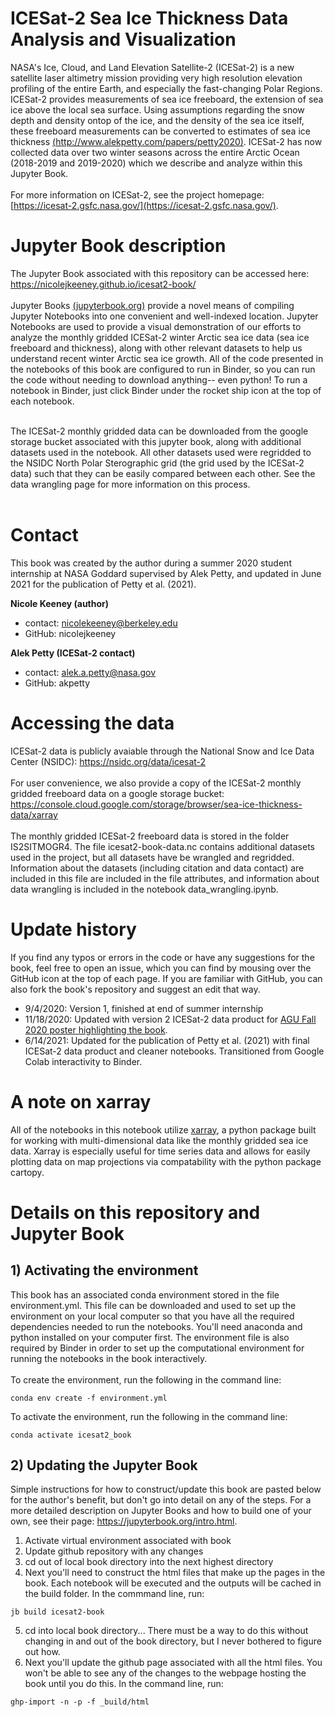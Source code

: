 ICESat-2 Sea Ice Thickness Data Analysis and Visualization
=============================================

NASA's Ice, Cloud, and Land Elevation Satellite-2 (ICESat-2) is a new satellite laser altimetry mission providing very high resolution elevation profiling of the entire Earth, and especially the fast-changing Polar Regions. ICESat-2 provides measurements of sea ice freeboard, the extension of sea ice above the local sea surface. Using assumptions regarding the snow depth and density ontop of the ice, and the density of the sea ice itself, these freeboard measurements can be converted to estimates of sea ice thickness [(http://www.alekpetty.com/papers/petty2020)](http://www.alekpetty.com/papers/petty2020). ICESat-2 has now collected data over two winter seasons across the entire Arctic Ocean (2018-2019 and 2019-2020) which we describe and analyze within this Jupyter Book. <br><br> For more information on ICESat-2, see the project homepage: [https://icesat-2.gsfc.nasa.gov/](https://icesat-2.gsfc.nasa.gov/).


# Jupyter Book description
The Jupyter Book associated with this repository can be accessed here: https://nicolejkeeney.github.io/icesat2-book/ <br><br> 
Jupyter Books [(jupyterbook.org)](https://jupyterbook.org/intro.html) provide a novel means of compiling Jupyter Notebooks into one convenient and well-indexed location. Jupyter Notebooks are used to provide a visual demonstration of our efforts to analyze the monthly gridded ICESat-2 winter Arctic sea ice data (sea ice freeboard and thickness), along with other relevant datasets to help us understand recent winter Arctic sea ice growth. All of the code presented in the notebooks of this book are configured to run in Binder, so you can run the code without needing to download anything-- even python! To run a notebook in Binder, just click Binder under the rocket ship icon at the top of each notebook.<br><br>

The ICESat-2 monthly gridded data can be downloaded from the google storage bucket associated with this jupyter book, along with additional datasets used in the notebook. All other datasets used were regridded to the NSIDC North Polar Sterographic grid (the grid used by the ICESat-2 data) such that they can be easily compared between each other. See the data wrangling page for more information on this process.<br><br> 


# Contact 
This book was created by the author during a summer 2020 student internship at NASA Goddard supervised by Alek Petty, and updated in June 2021 for the publication of Petty et al. (2021). 

**Nicole Keeney (author)**
- contact: nicolekeeney@berkeley.edu
- GitHub: nicolejkeeney

**Alek Petty (ICESat-2 contact)**
- contact: alek.a.petty@nasa.gov
- GitHub: akpetty


# Accessing the data 
ICESat-2 data is publicly avaiable through the National Snow and Ice Data Center (NSIDC): https://nsidc.org/data/icesat-2 
<br><br>For user convenience, we also provide a copy of the ICESat-2 monthly gridded freeboard data on a google storage bucket: <br>https://console.cloud.google.com/storage/browser/sea-ice-thickness-data/xarray <br><br>The monthly gridded ICESat-2 freeboard data is stored in the folder IS2SITMOGR4. The file icesat2-book-data.nc contains additional datasets used in the project, but all datasets have be wrangled and regridded. Information about the datasets (including citation and data contact) are included in this file are included in the file attributes, and information about data wrangling is included in the notebook data_wrangling.ipynb. 


# Update history  
If you find any typos or errors in the code or have any suggestions for the book, feel free to open an issue, which you can find by mousing over the GitHub icon at the top of each page. If you are familiar with GitHub, you can also fork the book's repository and suggest an edit that way. 
 - 9/4/2020: Version 1, finished at end of summer internship 
 - 11/18/2020: Updated with version 2 ICESat-2 data product for [AGU Fall 2020 poster highlighting the book](https://agu.confex.com/agu/fm20/meetingapp.cgi/Paper/684153). 
 - 6/14/2021: Updated for the publication of Petty et al. (2021) with final ICESat-2 data product and cleaner notebooks. Transitioned from Google Colab interactivity to Binder. 


# A note on xarray 
All of the notebooks in this notebook utilize [xarray](http://xarray.pydata.org/en/stable/), a python package built for working with multi-dimensional data like the monthly gridded sea ice data. Xarray is especially useful for time series data and allows for easily plotting data on map projections via compatability with the python package cartopy. 


# Details on this repository and Jupyter Book
## 1) Activating the environment 
This book has an associated conda environment stored in the file environment.yml. This file can be downloaded and used to set up the environment on your local computer so that you have all the required dependencies needed to run the notebooks. You'll need anaconda and python installed on your computer first. The environment file is also required by Binder in order to set up the computational environment for running the notebooks in the book interactively. <br><br> 
To create the environment, run the following in the command line: 
```
conda env create -f environment.yml
```
To activate the environment, run the following in the command line: 
```
conda activate icesat2_book
```

## 2) Updating the Jupyter Book
Simple instructions for how to construct/update this book are pasted below for the author's benefit, but don't go into detail on any of the steps. For a more detailed description on Jupyter Books and how to build one of your own, see their page: https://jupyterbook.org/intro.html. <br>
1. Activate virtual environment associated with book
2. Update github repository with any changes 
3. cd out of local book directory into the next highest directory
4. Next you'll need to construct the html files that make up the pages in the book. Each notebook will be executed and the outputs will be cached in the build folder. In the commmand line, run: 
```
jb build icesat2-book
```
5. cd into local book directory... There must be a way to do this without changing in and out of the book directory, but I never bothered to figure out how. 
6. Next you'll update the github page associated with all the html files. You won't be able to see any of the changes to the webpage hosting the book until you do this. In the command line, run: 
```
ghp-import -n -p -f _build/html
```

```python

```
